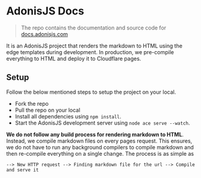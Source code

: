 # AdonisJS Docs
> The repo contains the documentation and source code for [docs.adonisjs.com](https://docs.adonisjs.com)

It is an AdonisJS project that renders the markdown to HTML using the edge templates during development. In production, we pre-compile everything to HTML and deploy it to Cloudflare pages.

## Setup
Follow the below mentioned steps to setup the project on your local.

- Fork the repo
- Pull the repo on your local
- Install all dependencies using `npm install`.
- Start the AdonisJS development server using `node ace serve --watch`.

**We do not follow any build process for rendering markdown to HTML**. Instead, we compile markdown files on every pages request. This ensures, we do not have to run any background compilers to compile markdown and then re-compile everything on a single change. The process is as simple as

```
--> New HTTP request --> Finding markdown file for the url --> Compile and serve it
```

